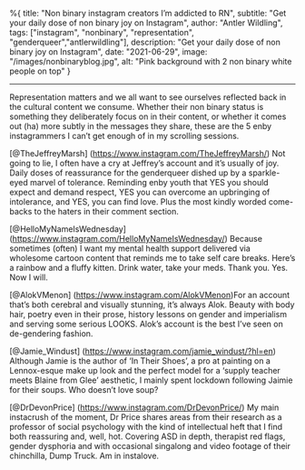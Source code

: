 %{
title: "Non binary instagram creators I’m addicted to RN",
subtitle: "Get your daily dose of non binary joy on Instagram",
author: "Antler Wildling",
tags: ["instagram", "nonbinary", "representation", "genderqueer","antlerwildling"],
description: "Get your daily dose of non binary joy on Instagram",
date: "2021-06-29",
image: "/images/nonbinaryblog.jpg",
alt: "Pink background with 2 non binary white people on top"
}

---

Representation matters and we all want to see ourselves reflected back in the cultural content we consume. Whether their non binary status is something they deliberately focus on in their content, or whether it comes out (ha) more subtly in the messages they share, these are the 5 enby instagrammers I can’t get enough of in my scrolling sessions.

[@TheJeffreyMarsh] (https://www.instagram.com/TheJeffreyMarsh/) Not going to lie, I often have a cry at Jeffrey’s account and it’s usually of joy. Daily doses of reassurance for the genderqueer dished up by a sparkle-eyed marvel of tolerance. Reminding enby youth that YES you should expect and demand respect, YES you can overcome an upbringing of intolerance, and YES, you can find love. Plus the most kindly worded come-backs to the haters in their comment section. 

[@HelloMyNameIsWednesday] (https://www.instagram.com/HelloMyNameIsWednesday/) Because sometimes (often) I want my mental health support delivered via wholesome cartoon content that reminds me to take self care breaks. Here’s a rainbow and a fluffy kitten. Drink water, take your meds. Thank you. Yes. Now I will. 

[@AlokVMenon] (https://www.instagram.com/AlokVMenon)For an account that’s both cerebral and visually stunning, it’s always Alok. Beauty with body hair, poetry even in their prose, history lessons on gender and imperialism and serving some serious LOOKS. Alok’s account is the best I’ve seen on de-gendering fashion.

[@Jamie_Windust] (https://www.instagram.com/jamie_windust/?hl=en) Although Jamie is the author of ‘In Their Shoes’, a pro at painting on a Lennox-esque make up look and the perfect model for a ‘supply teacher meets Blaine from Glee’ aesthetic, I mainly spent lockdown following Jaimie for their soups. Who doesn’t love soup?

[@DrDevonPrice] (https://www.instagram.com/DrDevonPrice/) My main instacrush of the moment, Dr Price shares areas from their research as a professor of social psychology with the kind of intellectual heft that I find both reassuring and, well, hot. Covering ASD in depth, therapist red flags, gender dysphoria and with occasional singalong and video footage of their chinchilla, Dump Truck. Am in instalove.

